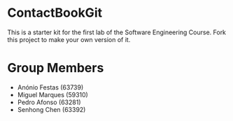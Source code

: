# ContactBookGit
This is a starter kit for the first lab of the Software Engineering Course.
Fork this project to make your own version of it.

# Group Members
- Anónio Festas (63739)
- Miguel Marques (59310)
- Pedro Afonso (63281)
- Senhong Chen (63392)
